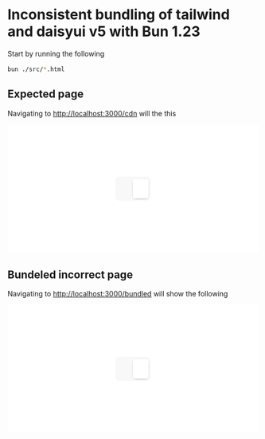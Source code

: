 # Inconsistent bundling of tailwind and daisyui v5 with Bun 1.23

Start by running the following
```bash
bun ./src/*.html
 ```

## Expected page

Navigating to [http://localhost:3000/cdn](http://localhost:3000/cdn) will the this

![An image of two tabs called Tab 1 and Tab 2. You can click on them to switch between them](./public/bundled.png "Bundled image")

## Bundeled incorrect page

Navigating to [http://localhost:3000/bundled](http://localhost:3000/bundled) will show the following

![An image of two tabs where the text inside is missing](./public/bundled.png "Bundled image")